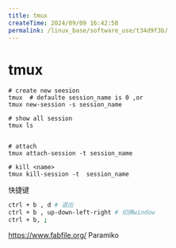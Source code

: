 ```yaml
---
title: tmux
createTime: 2024/09/09 16:42:58
permalink: /linux_base/software_use/t34d9f3b/
---
```


# tmux

```
# create new seesion
tmux  # defaulte session_name is 0 ,or
tmux new-session -s session_name

# show all session
tmux ls


# attach
tmux attach-session -t session_name

# kill <name>
tmux kill-session -t  session_name
```


快捷键
```bash
ctrl + b , d # 退出
ctrl + b , up-down-left-right # 切换window
ctrl + b, ;

```


https://www.fabfile.org/
Paramiko 
